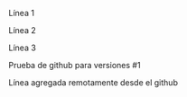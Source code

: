 Línea 1

Línea 2

Línea 3

Prueba de github para versiones #1

Línea agregada remotamente desde el github
